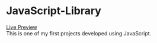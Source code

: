 # JavaScript-Library
<a href="">Live Preview</a><br>
This is one of my first projects developed using JavaScript.

